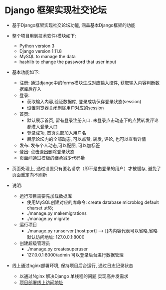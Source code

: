 # Django 框架实现社交论坛
- 基于Django框架实现社交论坛功能, 涵盖基本Django框架的功能
- 整个项目用到技术软件/模块如下:

    - Python version 3
    - Django version 1.11.8 
    - MySQL to manage the data
    - hashlib to change the password that user input 
    
- 基本功能如下:
    - 注册: 通过django中的forms模块生成对应输入控件, 获取输入内容判断数据库后存入
    - 登录: 
        * 获取输入内容,验证数据库, 登录成功保存登录状态(session)
        * 设置浏览器关闭删除用户对应的session
    - 首页: 
        * 默认展示首页, 留有登录注册入口. 未登录点击动态下的点赞转发评论都进入登录入口
        * 登录成功, 首页头部加入用户名
        * 展示论坛内的全部动态, 可以点赞, 转发, 评论, 也可以查看详情
    - 发布: 发布个人动态,可以配图, 可以加标签
    - 登出: 点击退出删除登录状态
    - 页面间通过模板的继承减少代码量

- 页面处理上, 通过设置只有匿名请求（即不是由登录的用户）才被缓存, 避免了页面重定向不刷新
    
- 说明:
    - 运行项目需要先加载数据库
        * 使用MySQL创建对应的库命令: create database microblog default charset utf8;
        * ./manage.py makemigrations
        * ./manage.py migrate
    - 运行项目
        * ./manage.py runserver [host:port]  --> []内内容代表可以省略,省略默认访问地址: 127.0.0.1:8000
    - 创建超级管理员
        * ./manage.py createsuperuser
        * 127.0.0.1:8000/admin 可以登录后台进行数据管理

- 线上通过nginx部署环境, 保持项目后台运行, 通过日志记录状态
    * 以通过Nginx 解决Django 单线程的问题 实现高并发需求
    * [项目部署线上访问地址](http://www.pbase.xyz "个人测试")
